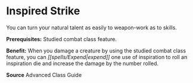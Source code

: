 ﻿---
cssclass: [feats]

---
# Inspired Strike

You can turn your natural talent as easily to weapon-work as to skills.

**Prerequisites:** Studied combat class feature.

**Benefit:** When you damage a creature by using the studied combat class feature, you can _[[spells/Expend|expend]]_ one use of inspiration to roll an inspiration die and increase the damage by the number rolled.

**Source** Advanced Class Guide